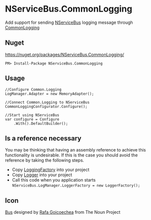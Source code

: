 NServiceBus.CommonLogging
=========================

Add support for sending [NServiceBus](http://nservicebus.com/) logging message through [CommonLogging](https://github.com/net-commons/common-logging)

## Nuget

https://nuget.org/packages/NServiceBus.CommonLogging/
    
    PM> Install-Package NServiceBus.CommonLogging

## Usage 

	//Configure Common.Logging
    LogManager.Adapter = new MemoryAdapter();

	//Connect Common.Logging to NServiceBus
    CommonLoggingConfigurator.Configure();

	//Start using NServiceBus     
    var configure = Configure
        .With().DefaultBuilder();

## Is a reference necessary

You may be thinking that having an assembly reference to achieve this functionality is undesirable. If this is the case you should avoid the reference by taking the following steps.
 
* Copy [LoggingFactory](https://github.com/SimonCropp/NServiceBus.CommonLogging/blob/master/NServiceBus.CommonLogging/LoggerFactory.cs) into your project 
* Copy [Logger](https://github.com/SimonCropp/NServiceBus.CommonLogging/blob/master/NServiceBus.CommonLogging/Logger.cs) into your project
* Call this code when you application starts `NServiceBus.LogManager.LoggerFactory = new LoggerFactory();`

## Icon

<a href="http://thenounproject.com/noun/bus/#icon-No16553" target="_blank">Bus</a> designed by <a href="http://thenounproject.com/rafa.goicoechea" target="_blank">Rafa Goicoechea</a> from The Noun Project